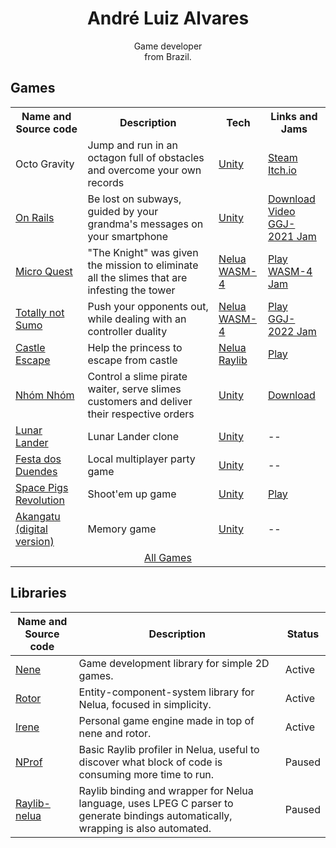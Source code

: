 <h1 align="center">André Luiz Alvares</h1>
<p align="center">Game developer<br>from Brazil.</p>

## Games
<table>
  <tr>
    <th>Name and Source code</th>
    <th>Description</th>
    <th>Tech</th>
    <th>Links and Jams</th>
  </tr>

  <tr>
    <td>Octo Gravity</td>
    <td>Jump and run in an octagon full of obstacles and overcome your own records</td>
    <td><a href="https://unity.com/">Unity</a></td>
    <td><a href="https://store.steampowered.com/app/865800/Octo_Gravity/">Steam</a><br><a href="https://origamisword.itch.io/octo-gravity">Itch.io</a></td>
  </tr>

  <tr>
    <td><a href="https://github.com/Andre-LA/GGJ-BaixadaSantista-2021">On Rails</a>
    <td>Be lost on subways, guided by your grandma's messages on your smartphone</td>
    <td><a href="https://unity.com/">Unity</a></td>
    <td><a href="https://globalgamejam.org/2021/games/rails-1">Download</a><br><a href="https://youtu.be/rV-rSyMBgLQ">Video</a><br><a href="https://globalgamejam.org/2021/jam-sites/ggj-baixada-santista-usjtunimonte">GGJ-2021 Jam</a></td>
  </tr>
    
  <tr>
    <td><a href="https://github.com/Andre-LA/micro-quest">Micro Quest</a></td>
    <td>"The Knight" was given the mission to eliminate all the slimes that are infesting the tower</td>
    <td><a href="https://nelua.io/">Nelua</a><br><a href="https://wasm4.org/">WASM-4</a></td>
    <td><a href="https://andre-la.itch.io/micro-quest">Play</a><br><a href="https://itch.io/jam/wasm4">WASM-4 Jam</a></td>
  </tr>
    
  <tr>
    <td><a href="https://github.com/Andre-LA/totally-not-sumo">Totally not Sumo</a></td>
    <td>Push your opponents out, while dealing with an controller duality</td>
    <td><a href="https://nelua.io/">Nelua</a><br><a href="https://wasm4.org/">WASM-4</a></td>
    <td><a href="https://origamisword.itch.io/totally-not-sumo">Play</a><br><a href="https://globalgamejam.org/2022/jam-sites/global-game-jam-2022-%E2%80%93-baixada-santista-unisantos">GGJ-2022 Jam</a></td>
  </tr>
    
  <tr>
    <td><a href="https://github.com/Andre-LA/baixada-game-jam-game">Castle Escape</a></td>
    <td>Help the princess to escape from castle</td>
    <td><a href="https://nelua.io/">Nelua</a><br><a href="https://www.raylib.com/">Raylib</a></td>
    <td><a href="https://andre-la.github.io/baixada-game-jam-game/index.html">Play</a></td>
  </tr>

  <tr>
    <td><a href="https://github.com/unimonte-games/nhom-nhom">Nhóm Nhóm</a></td>
    <td>Control a slime pirate waiter, serve slimes customers and deliver their respective orders</td>
    <td><a href="https://unity.com/">Unity</a></td>
    <td><a href="https://andre-la.itch.io/nhom-nhom">Download</a></td>
  </tr>
    
  <tr>
    <td><a href="https://github.com/nicolas-ft/LunarLander">Lunar Lander</a></td>
    <td>Lunar Lander clone</td>
    <td><a href="https://unity.com/">Unity</a></td>
    <td> -- </td>
  </tr>
    
  <tr>
    <td><a href="https://github.com/unimonte-games/festa-dos-duendes">Festa dos Duendes</a></td>
    <td>Local multiplayer party game</td>
    <td><a href="https://unity.com/">Unity</a></td>
    <td> -- </td>
  </tr>
    
  <tr>
    <td><a href="https://github.com/unimonte-games/space-pigs-revolution">Space Pigs Revolution</a></td>
    <td>Shoot'em up game</td>
    <td><a href="https://unity.com/">Unity</a></td>
    <td><a href="https://unimonte-games.github.io/space-pigs-revolution/index.html">Play</a></td>
  </tr>
    
  <tr>
    <td><a href="https://github.com/unimonte-games/jogo-akangatu-digital">Akangatu (digital version)</a></td>
    <td>Memory game</td>
    <td><a href="https://unity.com/">Unity</a></td>
    <td> -- </td>
  </tr>

  <tr>
    <td align="center" colspan=4><a href="https://github.com/stars/Andre-LA/lists/all-my-games">All Games</a></td>
  </tr>
</table>

## Libraries

| Name and Source code | Description | Status |
|---|---|---|
| [Nene](https://github.com/Andre-LA/nene) | Game development library for simple 2D games. | Active |
| [Rotor](https://github.com/Andre-LA/rotor-nelua) | Entity-component-system library for Nelua, focused in simplicity. | Active |
| [Irene](https://github.com/andre-la/irene) | Personal game engine made in top of nene and rotor. | Active |
| [NProf](https://github.com/Andre-LA/nprof) | Basic Raylib profiler in Nelua, useful to discover what block of code is consuming more time to run. | Paused |
| [Raylib-nelua](https://github.com/Andre-LA/raylib-nelua-mirror) | Raylib binding and wrapper for Nelua language, uses LPEG C parser to generate bindings automatically, wrapping is also automated. | Paused |

